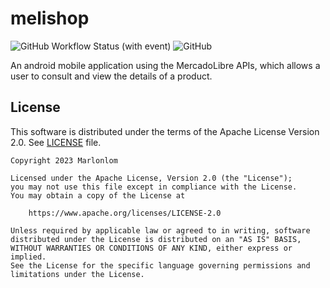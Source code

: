 # melishop
![GitHub Workflow Status (with event)](https://img.shields.io/github/actions/workflow/status/marlonlom/melishop/build_debug.yml)
![GitHub](https://img.shields.io/github/license/marlonlom/melishop)

An android mobile application using the MercadoLibre APIs, which allows a user to consult and view the details of a
product.

## License

This software is distributed under the terms of the Apache License Version 2.0. See [LICENSE](LICENSE) file.

```
Copyright 2023 Marlonlom

Licensed under the Apache License, Version 2.0 (the "License");
you may not use this file except in compliance with the License.
You may obtain a copy of the License at

    https://www.apache.org/licenses/LICENSE-2.0

Unless required by applicable law or agreed to in writing, software
distributed under the License is distributed on an "AS IS" BASIS,
WITHOUT WARRANTIES OR CONDITIONS OF ANY KIND, either express or implied.
See the License for the specific language governing permissions and
limitations under the License.
```
